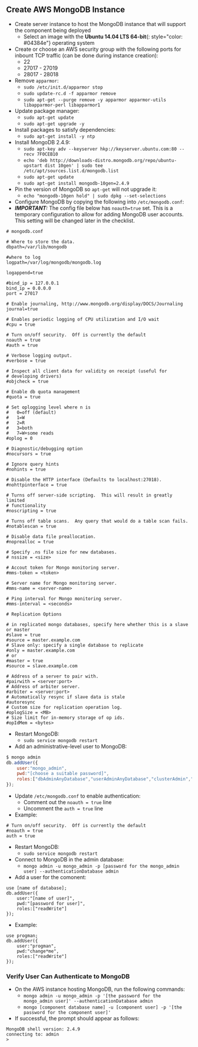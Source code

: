 ## Create AWS MongoDB Instance
* Create server instance to host the MongoDB instance that will support the component being deployed
  * Select an image with the **Ubuntu 14.04 LTS 64-bit**{: style="color: #04384e"} operating system
* Create or choose an AWS security group with the following ports for inbount TCP traffic (can be done during instance creation):
  * 22
  * 27017 - 27019
  * 28017 - 28018
* Remove `apparmor`:
  * `sudo /etc/init.d/apparmor stop`
  * `sudo update-rc.d -f apparmor remove`
  * `sudo apt-get --purge remove -y apparmor apparmor-utils libapparmor-perl libapparmor1`
* Update package manager:
  * `sudo apt-get update`
  * `sudo apt-get upgrade -y`
* Install packages to satisfy dependencies:
  * `sudo apt-get install -y ntp`
* Install MongoDB 2.4.9:
  * `sudo apt-key adv --keyserver hkp://keyserver.ubuntu.com:80 --recv 7F0CEB10`
  * `echo 'deb http://downloads-distro.mongodb.org/repo/ubuntu-upstart dist 10gen' | sudo tee /etc/apt/sources.list.d/mongodb.list`
  * `sudo apt-get update`
  * `sudo apt-get install mongodb-10gen=2.4.9`
* Pin the version of MongoDB so `apt-get` will not upgrade it:
  * `echo "mongodb-10gen hold" | sudo dpkg --set-selections`
* Configure MongoDB by copying the following into `/etc/mongodb.conf`:
* ***IMPORTANT:*** The config file below has `noauth=true` set.  This is a temporary configuration to allow for adding MongoDB user accounts.  This setting will be changed later in the checklist.

~~~~
# mongodb.conf

# Where to store the data.
dbpath=/var/lib/mongodb

#where to log
logpath=/var/log/mongodb/mongodb.log

logappend=true

#bind_ip = 127.0.0.1
bind_ip = 0.0.0.0
port = 27017

# Enable journaling, http://www.mongodb.org/display/DOCS/Journaling
journal=true

# Enables periodic logging of CPU utilization and I/O wait
#cpu = true

# Turn on/off security.  Off is currently the default
noauth = true
#auth = true

# Verbose logging output.
#verbose = true

# Inspect all client data for validity on receipt (useful for
# developing drivers)
#objcheck = true

# Enable db quota management
#quota = true

# Set oplogging level where n is
#   0=off (default)
#   1=W
#   2=R
#   3=both
#   7=W+some reads
#oplog = 0

# Diagnostic/debugging option
#nocursors = true

# Ignore query hints
#nohints = true

# Disable the HTTP interface (Defaults to localhost:27018).
#nohttpinterface = true

# Turns off server-side scripting.  This will result in greatly limited
# functionality
#noscripting = true

# Turns off table scans.  Any query that would do a table scan fails.
#notablescan = true

# Disable data file preallocation.
#noprealloc = true

# Specify .ns file size for new databases.
# nssize = <size>

# Accout token for Mongo monitoring server.
#mms-token = <token>

# Server name for Mongo monitoring server.
#mms-name = <server-name>

# Ping interval for Mongo monitoring server.
#mms-interval = <seconds>

# Replication Options

# in replicated mongo databases, specify here whether this is a slave or master
#slave = true
#source = master.example.com
# Slave only: specify a single database to replicate
#only = master.example.com
# or
#master = true
#source = slave.example.com

# Address of a server to pair with.
#pairwith = <server:port>
# Address of arbiter server.
#arbiter = <server:port>
# Automatically resync if slave data is stale
#autoresync
# Custom size for replication operation log.
#oplogSize = <MB>
# Size limit for in-memory storage of op ids.
#opIdMem = <bytes>
~~~~

* Restart MongoDB:
  * `sudo service mongodb restart`
* Add an administrative-level user to MongoDB:

~~~~ javascript
$ mongo admin
db.addUser({
    user:"mongo_admin",
    pwd:"[choose a suitable password]",
    roles:["dbAdminAnyDatabase","userAdminAnyDatabase","clusterAdmin","readWrite"]
});
~~~~

* Update `/etc/mongodb.conf` to enable authentication:
  * Comment out the `noauth = true` line
  * Uncomment the `auth = true` line
* Example:

~~~~
# Turn on/off security.  Off is currently the default
#noauth = true
auth = true
~~~~

* Restart MongoDB:
  * `sudo service mongodb restart`
* Connect to MongoDB in the admin database:
  * `mongo admin -u mongo_admin -p [password for the mongo_admin user] --authenticationDatabase admin`
* Add a user for the comonent:

~~~~
use [name of database];
db.addUser({
    user:"[name of user]",
    pwd:"[password for user]",
    roles:["readWrite"]
});
~~~~

* Example:

~~~~
use progman;
db.addUser({
    user:"progman",
    pwd:"change*me",
    roles:["readWrite"]
});
~~~~

### Verify User Can Authenticate to MongoDB
* On the AWS instance hosting MongoDB, run the following commands:
  * `mongo admin -u mongo_admin -p '[the password for the mongo_admin user]' --authenticationDatabase admin`
  * `mongo [component database name] -u [component user] -p '[the password for the component user]'`
* If successful, the prompt should appear as follows:

~~~~
MongoDB shell version: 2.4.9
connecting to: admin
>
~~~~